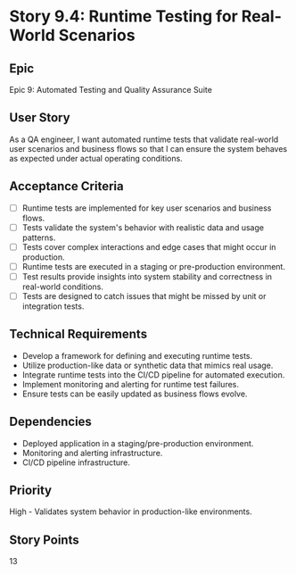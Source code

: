 # Story 9.4: Runtime Testing for Real-World Scenarios

## Epic
Epic 9: Automated Testing and Quality Assurance Suite

## User Story
As a QA engineer, I want automated runtime tests that validate real-world user scenarios and business flows so that I can ensure the system behaves as expected under actual operating conditions.

## Acceptance Criteria
- [ ] Runtime tests are implemented for key user scenarios and business flows.
- [ ] Tests validate the system's behavior with realistic data and usage patterns.
- [ ] Tests cover complex interactions and edge cases that might occur in production.
- [ ] Runtime tests are executed in a staging or pre-production environment.
- [ ] Test results provide insights into system stability and correctness in real-world conditions.
- [ ] Tests are designed to catch issues that might be missed by unit or integration tests.

## Technical Requirements
- Develop a framework for defining and executing runtime tests.
- Utilize production-like data or synthetic data that mimics real usage.
- Integrate runtime tests into the CI/CD pipeline for automated execution.
- Implement monitoring and alerting for runtime test failures.
- Ensure tests can be easily updated as business flows evolve.

## Dependencies
- Deployed application in a staging/pre-production environment.
- Monitoring and alerting infrastructure.
- CI/CD pipeline infrastructure.

## Priority
High - Validates system behavior in production-like environments.

## Story Points
13
